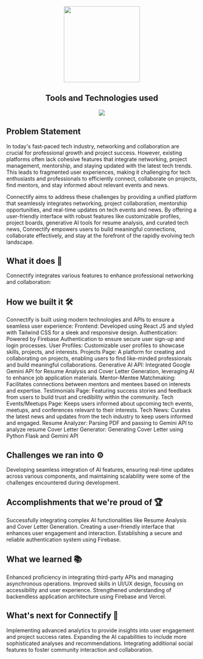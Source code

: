 <div align='center'>
  <img src="https://github.com/user-attachments/assets/7657b117-bb6b-4384-b1b2-8202e3210ff4" width='200px'/>
  <h2>Tools and Technologies used</h2>
     <img src="https://skillicons.dev/icons?i=github,git,react,tailwind,html,css,js,vscode,firebase,python,flask,npm"/>
<p>
</div>


## Problem Statement
In today's fast-paced tech industry, networking and collaboration are crucial for professional growth and project success. However, existing platforms often lack cohesive features that integrate networking, project management, mentorship, and staying updated with the latest tech trends. This leads to fragmented user experiences, making it challenging for tech enthusiasts and professionals to efficiently connect, collaborate on projects, find mentors, and stay informed about relevant events and news.

Connectify aims to address these challenges by providing a unified platform that seamlessly integrates networking, project collaboration, mentorship opportunities, and real-time updates on tech events and news. By offering a user-friendly interface with robust features like customizable profiles, project boards, generative AI tools for resume analysis, and curated tech news, Connectify empowers users to build meaningful connections, collaborate effectively, and stay at the forefront of the rapidly evolving tech landscape.

## What it does 🚀
Connectify integrates various features to enhance professional networking and collaboration:

## How we built it 🛠️
Connectify is built using modern technologies and APIs to ensure a seamless user experience:
Frontend: Developed using React JS and styled with Tailwind CSS for a sleek and responsive design.
Authentication: Powered by Firebase Authentication to ensure secure user sign-up and login processes.
User Profiles: Customizable user profiles to showcase skills, projects, and interests.
Projects Page: A platform for creating and collaborating on projects, enabling users to find like-minded professionals and build meaningful collaborations.
Generative AI API: Integrated Google Gemini API for Resume Analysis and Cover Letter Generation, leveraging AI to enhance job application materials.
Mentor-Mentee Matchmaking: Facilitates connections between mentors and mentees based on interests and expertise.
Testimonials Page: Featuring success stories and feedback from users to build trust and credibility within the community.
Tech Events/Meetups Page: Keeps users informed about upcoming tech events, meetups, and conferences relevant to their interests.
Tech News: Curates the latest news and updates from the tech industry to keep users informed and engaged.
Resume Analyzer: Parsing PDF and passing to Gemini API to analyze resume
Cover Letter Generator: Generating Cover Letter using Python Flask and Gemini API

## Challenges we ran into ⚙️
Developing seamless integration of AI features, ensuring real-time updates across various components, and maintaining scalability were some of the challenges encountered during development.

## Accomplishments that we're proud of 🏆
Successfully integrating complex AI functionalities like Resume Analysis and Cover Letter Generation.
Creating a user-friendly interface that enhances user engagement and interaction.
Establishing a secure and reliable authentication system using Firebase.

## What we learned 📚
Enhanced proficiency in integrating third-party APIs and managing asynchronous operations.
Improved skills in UI/UX design, focusing on accessibility and user experience.
Strengthened understanding of backendless application architecture using Firebase and Vercel.

## What's next for Connectify 🔮
Implementing advanced analytics to provide insights into user engagement and project success rates.
Expanding the AI capabilities to include more sophisticated analyses and recommendations.
Integrating additional social features to foster community interaction and collaboration.
